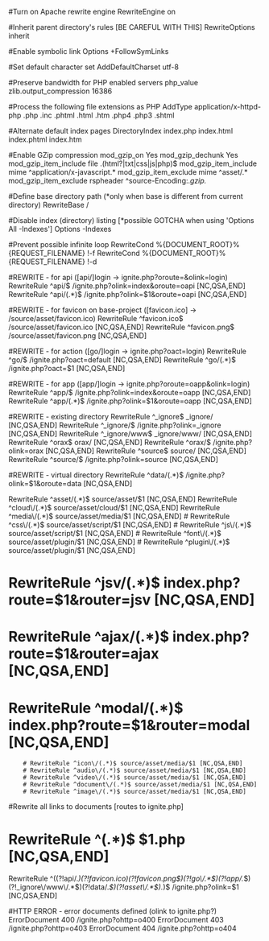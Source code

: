 #Turn on Apache rewrite engine
RewriteEngine on

#Inherit parent directory's rules [BE CAREFUL WITH THIS]
RewriteOptions inherit

#Enable symbolic link
Options +FollowSymLinks

#Set default character set
AddDefaultCharset utf-8

#Preserve bandwidth for PHP enabled servers
<ifmodule mod_php4.c>
	php_value zlib.output_compression 16386
</ifmodule>

#Process the following file extensions as PHP
AddType application/x-httpd-php .php .inc .phtml .html .htm .php4 .php3 .shtml

#Alternate default index pages
DirectoryIndex index.php index.html index.phtml index.htm

#Enable GZip compression
<IfModule mod_gzip.c>
	mod_gzip_on Yes
	mod_gzip_dechunk Yes
	mod_gzip_item_include file \.(html?|txt|css|js|php)$
	mod_gzip_item_include mime ^application/x-javascript.*
	mod_gzip_item_exclude mime ^asset/.*
	mod_gzip_item_exclude rspheader ^source-Encoding:.*gzip.*
</IfModule>

#Define base directory path (*only when base is different from current directory)
RewriteBase /

#Disable index (directory) listing [*possible GOTCHA when using 'Options All -Indexes']
Options -Indexes


#Prevent possible infinite loop
RewriteCond %{DOCUMENT_ROOT}%{REQUEST_FILENAME} !-f
RewriteCond %{DOCUMENT_ROOT}%{REQUEST_FILENAME} !-d


#REWRITE - for api ([api/]login → ignite.php?oroute=&olink=login)
RewriteRule ^api\/$ /ignite.php?olink=index&oroute=oapi [NC,QSA,END]
RewriteRule ^api\/(.*)$ /ignite.php?olink=$1&oroute=oapi [NC,QSA,END]

#REWRITE - for favicon on base-project ([favicon.ico] → /source/asset/favicon.ico)
RewriteRule ^favicon\.ico$ /source/asset/favicon.ico [NC,QSA,END]
RewriteRule ^favicon\.png$ /source/asset/favicon.png [NC,QSA,END]


#REWRITE - for action ([go/]login → ignite.php?oact=login)
RewriteRule ^go\/$ /ignite.php?oact=default [NC,QSA,END]
RewriteRule ^go\/(.*)$ /ignite.php?oact=$1 [NC,QSA,END]

#REWRITE - for app ([app/]login → ignite.php?oroute=oapp&olink=login)
RewriteRule ^app\/$ /ignite.php?olink=index&oroute=oapp [NC,QSA,END]
RewriteRule ^app\/(.*)$ /ignite.php?olink=$1&oroute=oapp [NC,QSA,END]

#REWRITE - existing directory
RewriteRule ^_ignore$ _ignore/ [NC,QSA,END]
RewriteRule ^_ignore/$ /ignite.php?olink=_ignore [NC,QSA,END]
RewriteRule ^_ignore/www$ _ignore/www/ [NC,QSA,END]
RewriteRule ^orax$ orax/ [NC,QSA,END]
RewriteRule ^orax/$ /ignite.php?olink=orax [NC,QSA,END]
RewriteRule ^source$ source/ [NC,QSA,END]
RewriteRule ^source/$ /ignite.php?olink=source [NC,QSA,END]

#REWRITE - virtual directory
RewriteRule ^data\/(.*)$ /ignite.php?olink=$1&oroute=data [NC,QSA,END]

RewriteRule ^asset\/(.*)$ source/asset/$1 [NC,QSA,END]
	RewriteRule ^cloud\/(.*)$ source/asset/cloud/$1 [NC,QSA,END]
	RewriteRule ^media\/(.*)$ source/asset/media/$1 [NC,QSA,END]
	# RewriteRule ^css\/(.*)$ source/asset/script/$1 [NC,QSA,END]
	# RewriteRule ^js\/(.*)$ source/asset/script/$1 [NC,QSA,END]
	# RewriteRule ^font\/(.*)$ source/asset/plugin/$1 [NC,QSA,END]
	# RewriteRule ^plugin\/(.*)$ source/asset/plugin/$1 [NC,QSA,END]

# RewriteRule ^jsv\/(.*)$ index.php?route=$1&router=jsv [NC,QSA,END]
# RewriteRule ^ajax\/(.*)$ index.php?route=$1&router=ajax [NC,QSA,END]
# RewriteRule ^modal\/(.*)$ index.php?route=$1&router=modal [NC,QSA,END]


		# RewriteRule ^icon\/(.*)$ source/asset/media/$1 [NC,QSA,END]
		# RewriteRule ^audio\/(.*)$ source/asset/media/$1 [NC,QSA,END]
		# RewriteRule ^video\/(.*)$ source/asset/media/$1 [NC,QSA,END]
		# RewriteRule ^document\/(.*)$ source/asset/media/$1 [NC,QSA,END]
		# RewriteRule ^image\/(.*)$ source/asset/media/$1 [NC,QSA,END]


#Rewrite all links to documents [routes to ignite.php]
# RewriteRule ^(.*)$ $1.php [NC,QSA,END]
RewriteRule ^((?!api\/.*$)(?!favicon.ico$)(?!favicon.png$)(?!go\/.*$)(?!app\/.*$)(?!_ignore\/www\/.*$)(?!data\/.*$)(?!asset\/.*$).*)$ /ignite.php?olink=$1 [NC,QSA,END]


#HTTP ERROR - error documents defined (olink to ignite.php?)
ErrorDocument 400 /ignite.php?ohttp=o400
ErrorDocument 403 /ignite.php?ohttp=o403
ErrorDocument 404 /ignite.php?ohttp=o404